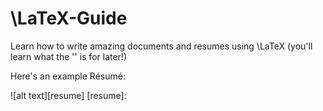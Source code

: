 # \LaTeX-Guide
Learn how to write amazing documents and resumes using \LaTeX (you'll learn what the '\' is for later!)

Here's an example Résumé:

![alt text][resume]
[resume]: 
